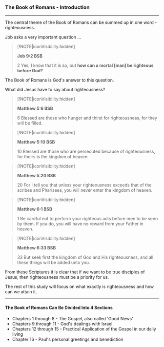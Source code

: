 
### The Book of Romans - Introduction
___

The central theme of the Book of Romans can be summed up in one word - righteousness.

Job asks a very important question ...

> [!NOTE|iconVisibility:hidden]  
>  
> **Job 9:2 BSB**  
>  
> 2 Yes, I know that it is so, but **how can a mortal [man] be righteous before God?**  
>  

The Book of Romans is God's answer to this question.

What did Jesus have to say about righteousness?

> [!NOTE|iconVisibility:hidden]  
>  
> **Matthew 5:6 BSB**  
>  
> 6 Blessed are those who hunger and thirst for righteousness, for they will be filled.  
>  

> [!NOTE|iconVisibility:hidden]  
> 
> **Matthew 5:10 BSB**  
> 
> 10 Blessed are those who are persecuted because of righteousness, for theirs is the kingdom of heaven.  
>  

> [!NOTE|iconVisibility:hidden]  
> 
> **Matthew 5:20 BSB**  
> 
> 20 For I tell you that unless your righteousness exceeds that of the scribes and Pharisees, you will never enter the kingdom of heaven.  
> 

> [!NOTE|iconVisibility:hidden]  
> 
> **Matthew 6:1 BSB**  
> 
> 1 Be careful not to perform your righteous acts before men to be seen by them.  If you do, you will have no reward from your Father in heaven.  
> 

> [!NOTE|iconVisibility:hidden]  
> 
> **Matthew 6:33 BSB**  
> 
> 33 But seek first the kingdom of God and His righteousness, and all these things will be added unto you.  
>  

From these Scriptures it is clear that if we want to be true disciples of Jesus, then righteousness must be a priority for us.

The rest of this study will focus on what exactly is righteousness and how can we attain it.

___


#### **The Book of Romans Can Be Divided Into 4 Sections**

* Chapters 1 through 8 - The Gospel, also called 'Good News'
* Chapters 9 through 11 - God's dealings with Israel
* Chapters 12 through 15 - Practical Application of the Gospel in our daily living
* Chapter 16 - Paul's personal greetings and benediction  
